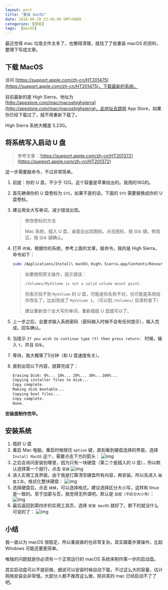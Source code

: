 ```yaml
---
layout: post
title: "重装 macOS"
date: 2018-06-20 23:46:00 GMT+0800
categories: [随笔]
tags:  [macOS]
---
```


最近觉得 mac 垃圾文件太多了，也懒得清理，就找了了些重装 macOS 的资料，整理下写成文章。

<!-- more -->

## 下载 MacOS

访问 [https://support.apple.com/zh-cn/HT201475](https://support.apple.com/zh-cn/HT201475)，下载最新的系统。

目前最新的是 High Sierra，地址为 [http://appstore.com/mac/macoshighsierra](http://appstore.com/mac/macoshighsierra)，此地址会跳转 App Store，如果你已经下载过了，就不用重新下载了。

High Sierra 系统大概是 5.23G。

## 将系统写入启动 U 盘

> 参考文章：[https://support.apple.com/zh-cn/HT201372](https://support.apple.com/zh-cn/HT201372)

这一步需要敲命令，不过非常简单。

1. 前提：你的 U 盘，不少于 12G。这个容量是苹果给出的。我用的16G的。

2. 首先确保你的 U 盘卷标为 `SYS`，如果不是的话，下面的 `SYS` 需要替换成你的 U 盘卷标。

3. 建议用全大写单词，减少错误出现。

    > 修改卷标的方法
    >
    > Mac 系统，插入 U 盘，桌面会出现图标。点击图标，按 `回车` 键。修改后，按 `回车` 键确认。

4. 打开 `终端`，根据你的系统，参考上面的文章，敲命令。我的是 High Sierra，命令如下：

    ```bash
    sudo /Applications/Install\ macOS\ High\ Sierra.app/Contents/Resources/createinstallmedia --volume /Volumes/SYS --applicationpath /Applications/Install\ macOS\ High\ Sierra.app
    ```
    
    > 如果按照原文操作，提示错误：
    >
    > ```bash
    > /Volumes/MyVolume is not a valid volume mount point.
    > ```
    > 
    > 则表示找不到 `MyVolume` 的 U 盘，可能是你名称不对，也可能是系统给你改名了，比如改成了 `MyVolume 1`。（可以到 `/Volumes/` 目录检查下）
    > 
    > 建议重新改个全大写的单词，重新插拔 U 盘就可以了。

5. 上一步之后，会要求输入系统密码（密码输入时候不会有任何提示），输入完成，回车确认。
6. 当提示 `If you wish to continue type (Y) then press return: ` 时候，输入 `Y`，并且 `回车`。
7. 等待，我大概等了5分钟（和 U 盘速度有关）。
8. 直到出现以下内容，就算完成了：

    ```bash
    Erasing Disk: 0%... 10%... 20%... 30%...100%...
    Copying installer files to disk...
    Copy complete.
    Making disk bootable...
    Copying boot files...
    Copy complete.
    Done.
    ```

**安装盘制作完毕。**

## 安装系统

1. 插好 U 盘
2. 重启 Mac 电脑，重启时候按住 `option` 键，直到看到硬盘选择的界面，选择 `Install MacOS` 这个，需要点击下方的箭头：
    ![img](https://cdn0.yukapril.com/blog/2018-06-20-install-macos-1.JPG-wm.white)
3.  之后会询问安装到哪里，因为只有一块硬盘（第二个是插入的 U 盘），所以默认选择第一个就行，点击 `安装` 
    ![img](https://cdn0.yukapril.com/blog/2018-06-20-install-macos-2.JPG-wm.white)
4. 进入实用工具界面，由于我是打算清空硬盘所有内容，再安装。所以先进入 `磁盘工具`，格式化整块硬盘：
    ![img](https://cdn0.yukapril.com/blog/2018-06-20-install-macos-3.JPG-wm.white)
5. 选择硬盘后，点击 `抹掉`，可以选择格式。建议选择区分大小写，这样和 linux 是一致的。至于加密与否，我觉得无所谓吧。默认是 `加密（不区分大小写）`：
    ![img](https://cdn0.yukapril.com/blog/2018-06-20-install-macos-4.JPG-wm.white)
6. 最后返回到第四步的实用工具页，选择 `安装 macOS` 就好了。剩下的就没什么可说的了：
    ![img](https://cdn0.yukapril.com/blog/2018-06-20-install-macos-5.JPG-wm.white)

## 小结

我一直以为 macOS 很稳定，所以重装做的也非常复杂。其实跟着步骤操作，比起 Windows 可能还要更简单。

唯独的问题就是你必须有一个正常运行的 macOS 系统来制作第一步的启动盘。

其实启动盘可以不提前做，据说可以安装时候自动下载，不过这么大的容量，估计网络安装会非常慢。大部分人都不推荐这么做，除非真的 mac 已经启动不了了吧。
